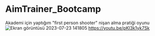 # AimTrainer_Bootcamp
Akademi için yaptığım "first person shooter" nişan alma pratiği oyunu
![Ekran görüntüsü 2023-07-23 141805](https://github.com/emixalev/AimTrainer_Bootcamp/assets/63815900/86135361-40c4-4894-beb9-9a6b3f862c33)
https://youtu.be/pKl3k1yk7Sk
